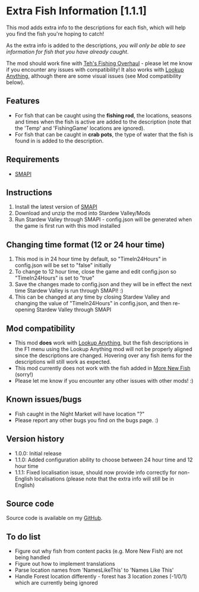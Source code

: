 # Extra Fish Information [1.1.1]

This mod adds extra info to the descriptions for each fish, which will help you find the fish you're hoping to catch!

As the extra info is added to the descriptions, *you will only be able to see information for fish that you have already caught*.

The mod should work fine with [Teh's Fishing Overhaul](https://www.nexusmods.com/stardewvalley/mods/866) - please let me know if you encounter any issues with compatibility! It also works with [Lookup Anything](https://www.nexusmods.com/stardewvalley/mods/541), although there are some visual issues (see Mod compatibility below).

## Features
- For fish that can be caught using the **fishing rod**, the locations, seasons and times when the fish is active are added to the description (note that the 'Temp' and 'FishingGame' locations are ignored).
- For fish that can be caught in **crab pots**, the type of water that the fish is found in is added to the description.

## Requirements
- [SMAPI﻿](https://www.nexusmods.com/stardewvalley/mods/2400)

## Instructions
1. Install the latest version of [SMAPI﻿](https://www.nexusmods.com/stardewvalley/mods/2400)
2. Download and unzip the mod into Stardew Valley/Mods
3. Run Stardew Valley through SMAPI - config.json will be generated when the game is first run with this mod installed

## Changing time format (12 or 24 hour time)
1. This mod is in 24 hour time by default, so "TimeIn24Hours" in config.json will be set to "false" initially
2. To change to 12 hour time, close the game and edit config.json so "TimeIn24Hours" is set to "true"
3. Save the changes made to config.json and they will be in effect the next time Stardew Valley is run through SMAPI! :)
4. This can be changed at any time by closing Stardew Valley and changing the value of "TimeIn24Hours" in config.json, and then re-opening Stardew Valley through SMAPI

## Mod compatibility
- This mod **does** work with [Lookup Anything﻿](https://www.nexusmods.com/stardewvalley/mods/541), but the fish descriptions in the F1 menu using the Lookup Anything﻿ mod will not be properly aligned since the descriptions are changed. Hovering over any fish items for the descriptions will still work as expected.
- This mod currently does not work with the fish added in [More New Fish](https://www.nexusmods.com/stardewvalley/mods/3578)﻿ (sorry!)
- Please let me know if you encounter any other issues with other mods! :)

## Known issues/bugs
- Fish caught in the Night Market will have location "?"
- Please report any other bugs you find on the bugs page. :)

## Version history
- 1.0.0: Initial release
- 1.1.0: Added configuration ability to choose between 24 hour time and 12 hour time
- 1.1.1: Fixed localisation issue, should now provide info correctly for non-English localisations (please note that the extra info will still be in English)

## Source code
Source code is available on my [GitHub](https://github.com/ceasg/StardewValleyMods).

## To do list
- Figure out why fish from content packs (e.g. More New Fish) are not being handled
- Figure out how to implement translations
- Parse location names from 'NamesLikeThis' to 'Names Like This'
- Handle Forest location differently - forest has 3 location zones (-1/0/1) which are currently being ignored
